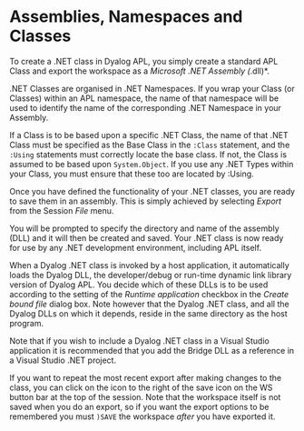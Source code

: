 # Assemblies, Namespaces and Classes

To create a .NET class in Dyalog APL, you simply create a standard APL Class and export the workspace as a *Microsoft .NET Assembly (*.dll)*.

.NET Classes are organised in .NET Namespaces. If you wrap your Class (or Classes) within an APL namespace, the name of that namespace will be used to identify the name of the corresponding .NET Namespace in your Assembly.

If a Class is to be based upon a specific .NET Class, the name of that .NET Class must be specified as the Base Class in the `:Class` statement, and the `:Using` statements must correctly locate the base class. If not, the Class is assumed to be based upon `System.Object`. If you use any .NET Types within your Class, you must ensure that these too are located by :Using.

Once you have defined the functionality of your .NET classes, you are ready to save them in an assembly. This is simply achieved by selecting *Export* from the Session *File* menu.

You will be prompted to specify the directory and name of the assembly (DLL) and it will then be created and saved. Your .NET class is now ready for use by any .NET development environment, including APL itself.

When a Dyalog .NET class is invoked by a host application, it automatically loads the Dyalog DLL, the developer/debug or run-time dynamic link library version of Dyalog APL. You decide which of these DLLs is to be used according to the setting of the *Runtime application* checkbox in the *Create bound file* dialog box. Note however that the Dyalog .NET class, and all the Dyalog DLLs on which it depends, reside in the same directory as the host program.

Note that if you wish to include a Dyalog .NET class in a Visual Studio application it is recommended that you add the  Bridge DLL as a reference in a  Visual Studio .NET project.

If you want to repeat the most recent export after making changes to the class, you can click on the icon to the right of the save icon on the WS button bar at the top of the session.  Note that the workspace itself is not saved when you do an export, so if you want the export options to be remembered you must `)SAVE` the workspace *after* you have exported it.
